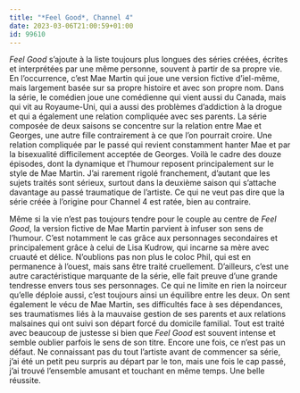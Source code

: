 ```yaml
---
title: "*Feel Good*, Channel 4"
date: 2023-03-06T21:00:59+01:00
id: 99610 
---
```


*Feel Good* s’ajoute à la liste toujours plus longues des séries créées, écrites et interprétées par une même personne, souvent à partir de sa propre vie. En l’occurrence, c’est Mae Martin qui joue une version fictive d’iel-même, mais largement basée sur sa propre histoire et avec son propre nom. Dans la série, le comédien joue une comédienne qui vient aussi du Canada, mais qui vit au Royaume-Uni, qui a aussi des problèmes d’addiction à la drogue et qui a également une relation compliquée avec ses parents. La série composée de deux saisons se concentre sur la relation entre Mae et Georges, une autre fille contrairement à ce que l’on pourrait croire. Une relation compliquée par le passé qui revient constamment hanter Mae et par la bisexualité difficilement acceptée de Georges. Voilà le cadre des douze épisodes, dont la dynamique et l’humour reposent principalement sur le style de Mae Martin. J’ai rarement rigolé franchement, d’autant que les sujets traités sont sérieux, surtout dans la deuxième saison qui s’attache davantage au passé traumatique de l’artiste. Ce qui ne veut pas dire que la série créée à l’origine pour Channel 4 est ratée, bien au contraire.

Même si la vie n’est pas toujours tendre pour le couple au centre de *Feel Good*, la version fictive de Mae Martin parvient à infuser son sens de l’humour. C’est notamment le cas grâce aux personnages secondaires et principalement grâce à celui de Lisa Kudrow, qui incarne sa mère avec cruauté et délice. N’oublions pas non plus le coloc Phil, qui est en permanence à l’ouest, mais sans être traité cruellement. D’ailleurs, c’est une autre caractéristique marquante de la série, elle fait preuve d’une grande tendresse envers tous ses personnages. Ce qui ne limite en rien la noirceur qu’elle déploie aussi, c’est toujours ainsi un équilibre entre les deux. On sent également le vécu de Mae Martin, ses difficultés face à ses dépendances, ses traumatismes liés à la mauvaise gestion de ses parents et aux relations malsaines qui ont suivi son départ forcé du domicile familial. Tout est traité avec beaucoup de justesse si bien que *Feel Good* est souvent intense et semble oublier parfois le sens de son titre. Encore une fois, ce n’est pas un défaut. Ne connaissant pas du tout l’artiste avant de commencer sa série, j’ai été un petit peu surpris au départ par le ton, mais une fois le cap passé, j’ai trouvé l’ensemble amusant et touchant en même temps. Une belle réussite.
